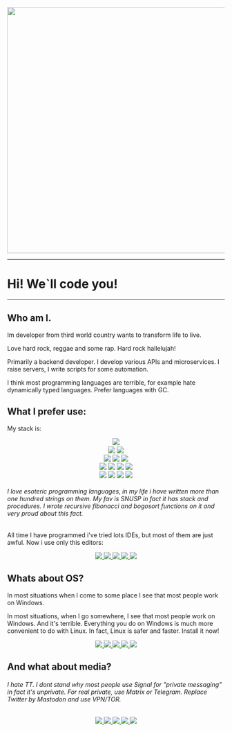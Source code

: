 <div id="header" align="center">
    <img src="https://media.giphy.com/media/irVmlMu1zlgyBYGyxO/giphy.gif" width="568">
</div>

---

# Hi! We`ll code you!

---

## Who am I.

Im developer from third world country wants to transform life to live.

Love hard rock, reggae and some rap. Hard rock hallelujah!

Primarily a backend developer. I develop various APIs and microservices. I raise servers, I write scripts for some automation.

I think most programming languages are terrible, for example hate dynamically typed languages.  Prefer languages with GC.

## What I prefer use:

My stack is: 

<div align="center">
    <a href="https://coffeescript.org/"><img src="https://img.shields.io/badge/COFFEE-E34F26?style=for-the-badge&logo=CoffeeScript&logoColor=white" /><a><br>
    <a href="https://www.typescriptlang.org/"><img src="https://img.shields.io/badge/ts-3178C6?style=for-the-badge&logo=ts-node&logoColor=white" /><a>
    <a href="https://php.net"><img src="https://img.shields.io/badge/PHP-777BB4?style=for-the-badge&logo=php&logoColor=white" /><a><br>
    <a href="https://fsharp.org/"><img src="https://img.shields.io/badge/F%23-239120?style=for-the-badge&logo=microsoft&logoColor=white" /></a>
    <a href="https://ocaml.org/"><img src="https://img.shields.io/badge/OCaml-0769AD?style=for-the-badge&logo=ocaml&logoColor=white" /></a>
    <a href="https://goplus.org/"><img src="https://img.shields.io/badge/Go+-0e91b9?style=for-the-badge&logo=go&logoColor=white"  /></a><br>
    <a href="https://openjdk.org/"><img src="https://img.shields.io/badge/Java-ED8B00?style=for-the-badge&logo=openjdk&logoColor=white" /></a>
    <a href="https://vlang.io"><img src="https://img.shields.io/badge/VLang-228eff?style=for-the-badge&logo=v&logoColor=white" /></a>
    <a href="https://go.dev"><img src="https://img.shields.io/badge/Go-10ADD8?style=for-the-badge&logo=go&logoColor=white"  /></a>
    <a href="https://www.rust-lang.org/"><img src="https://img.shields.io/badge/Rust-000000?style=for-the-badge&logo=rust&logoColor=white" /></a><br>
    <a href="https://esolangs.org/wiki/Brainfuck"><img src="https://img.shields.io/badge/BrainFuck-003545?style=for-the-badge&logoColor=white" /></a>
    <a href="https://esolangs.org/wiki/SNUSP"><img src="https://img.shields.io/badge/SNUSP-003545?style=for-the-badge&logoColor=white" /></a>
    <a href="https://esolangs.org/wiki/Velato"><img src="https://img.shields.io/badge/Velato-003545?style=for-the-badge&logoColor=white" /></a>
    <a href="https://esolangs.org/wiki/Whitespace"><img src="https://img.shields.io/badge/Whitespace-003545?style=for-the-badge&logoColor=white" /></a>
</div>

###### I love esoteric programming languages, in my life i have written more than one hundred strings on them. My fav is SNUSP in fact it has stack and procedures. I wrote recursive fibonacci and bogosort functions on it and very proud about this fact.

All time I have programmed i've tried lots IDEs, but most of them are just awful. Now i use only this editors:

<div id="text-editors" align="center">
    <a href="https://neovim.io/"> <img src="https://img.shields.io/badge/NeoVim-%2357A143.svg?&style=for-the-badge&logo=neovim&logoColor=white" /> </a>
    <a href="https://www.sublimetext.com/"> <img src="https://img.shields.io/badge/sublime-%23575757.svg?&style=for-the-badge&logo=sublime-text&logoColor=important" /> </a>
    <a href="https://code.visualstudio.com/"> <img src="https://img.shields.io/badge/VS_Code-0078D4?style=for-the-badge&logo=visual%20studio%20code&logoColor=white" /> </a>
    <a href="https://netbeans.apache.org/"> <img src="https://img.shields.io/badge/Netbeans-1B6AC6?style=for-the-badge&logo=apache%20netbeans%20IDE&logoColor=white" /> </a>
    <a href="https://www.eclipse.org/"> <img src="https://img.shields.io/badge/Eclipse-2C2255?style=for-the-badge&logo=eclipse&logoColor=white" /> </a>
</div>

## Whats about OS?

In most situations when I come to some place I see that most people work on Windows. 

In most situations, when I go somewhere, I see that most people work on Windows. And it's terrible. Everything you do on Windows is much more convenient to do with Linux.
In fact, Linux is safer and faster. Install it now!

<div id="text-editors" align="center">
    <a href="https://archlinux.org/"> <img src="https://img.shields.io/badge/Arch-1793D1?style=for-the-badge&logo=arch-linux&logoColor=white" /> </a>
    <a href="https://openwrt.org/"> <img src="https://img.shields.io/badge/OpenWrt-00B5E2?style=for-the-badge&logo=OpenWrt&logoColor=white" /> </a>
    <a href="https://www.debian.org/" > <img src="https://img.shields.io/badge/Debian-A81D33?style=for-the-badge&logo=debian&logoColor=white" /> </a>
    <a href="https://tails.boum.org/"> <img src="https://img.shields.io/badge/Tails%20-56347C?&style=for-the-badge&logo=tails&logoColor=white" /> </a>
    <a gref="https://linuxmint.com/"> <img src="https://img.shields.io/badge/Mint-87CF3E?style=for-the-badge&logo=linux-mint&logoColor=white" /> </a>
</div>

## And what about media?

###### I hate TT. I dont stand why most people use Signal for "private messaging" in fact it's unprivate. For real private, use Matrix or Telegram. Replace Twitter by Mastodon and  use VPN/TOR.

<div class="social-media" align="center">
    <a href="https://www.reddit.com/" > <img src="https://img.shields.io/badge/Reddit-FF4500?style=for-the-badge&logo=reddit&logoColor=white" /> </a>
    <a href="https://leetcode.com/"> <img src="https://img.shields.io/badge/-LeetCode-FFA116?style=for-the-badge&logo=LeetCode&logoColor=black" /> </a>
    <a href="https://twitter.com/"> <img src="https://img.shields.io/badge/Twitter-1DA1F2?style=for-the-badge&logo=twitter&logoColor=white" /> </a>
    <a href="https://mastodon.social/"> <img src="https://img.shields.io/badge/Mastodon-4285f4?style=for-the-badge&logo=Mastodon&logoColor=white" /> </a>
    <a href="https://t.me"> <img src="https://img.shields.io/badge/Telegram-1E5397?style=for-the-badge&logo=Telegram&logoColor=white" /> </a>
</div>
